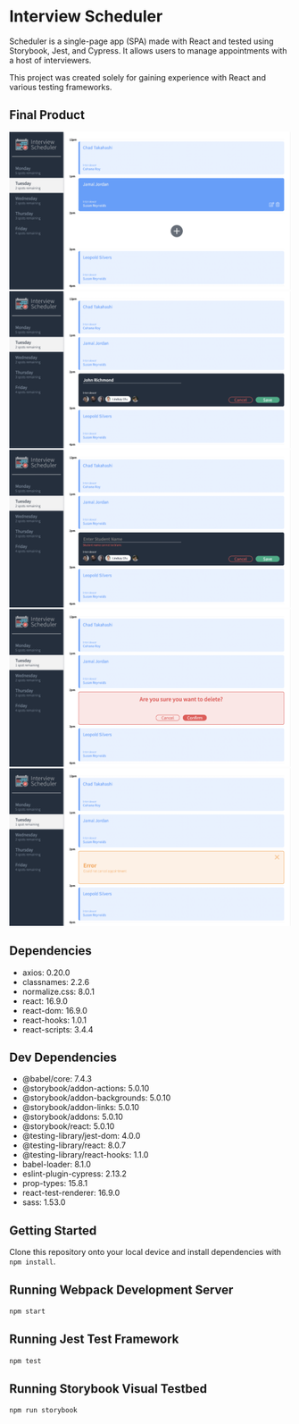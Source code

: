 # Interview Scheduler

Scheduler is a single-page app (SPA) made with React and tested using Storybook, Jest, and Cypress. It allows users to manage appointments with a host of interviewers. 

This project was created solely for gaining experience with React and various testing frameworks. 

## Final Product

!["A view of booked appointments"](https://github.com/adam-kowalczuk/scheduler/blob/master/docs/appointment-hover.png?raw=true)
!["Book an appointment with this simple form"](https://github.com/adam-kowalczuk/scheduler/blob/master/docs/appointment-form.png?raw=true)
!["Careful, you must enter your name and select an interviewer"](https://github.com/adam-kowalczuk/scheduler/blob/master/docs/appointment-form-error.png?raw=true) 
!["Maybe you need to cancel your appointment"](https://github.com/adam-kowalczuk/scheduler/blob/master/docs/confirm.png?raw=true) 
!["Uh oh! Looks like there was an error cancelling your appointment"](https://github.com/adam-kowalczuk/scheduler/blob/master/docs/error.png?raw=true) 

## Dependencies

- axios: 0.20.0
- classnames: 2.2.6
- normalize.css: 8.0.1
- react: 16.9.0
- react-dom: 16.9.0
- react-hooks: 1.0.1
- react-scripts: 3.4.4
  
## Dev Dependencies

- @babel/core: 7.4.3
- @storybook/addon-actions: 5.0.10
- @storybook/addon-backgrounds: 5.0.10
- @storybook/addon-links: 5.0.10
- @storybook/addons: 5.0.10
- @storybook/react: 5.0.10
- @testing-library/jest-dom: 4.0.0
- @testing-library/react: 8.0.7
- @testing-library/react-hooks: 1.1.0
- babel-loader: 8.1.0
- eslint-plugin-cypress: 2.13.2
- prop-types: 15.8.1
- react-test-renderer: 16.9.0
- sass: 1.53.0

## Getting Started

Clone this repository onto your local device and install dependencies with `npm install`.

## Running Webpack Development Server

```sh
npm start
```

## Running Jest Test Framework

```sh
npm test
```

## Running Storybook Visual Testbed

```sh
npm run storybook
```
